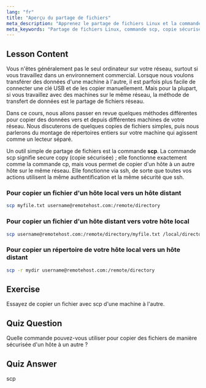 ```yaml
---
lang: "fr"
title: "Aperçu du partage de fichiers"
meta_description: "Apprenez le partage de fichiers Linux et la commande de copie sécurisée (scp). Transférez des fichiers entre des hôtes sur votre réseau. Démarrez avec ce guide convivial pour débutants !"
meta_keywords: "Partage de fichiers Linux, commande scp, copie sécurisée, transfert de fichiers réseau, tutoriel Linux, Linux pour débutants, guide Linux"
---
```


## Lesson Content

Vous n'êtes généralement pas le seul ordinateur sur votre réseau, surtout si vous travaillez dans un environnement commercial. Lorsque nous voulons transférer des données d'une machine à l'autre, il est parfois plus facile de connecter une clé USB et de les copier manuellement. Mais pour la plupart, si vous travaillez avec des machines sur le même réseau, la méthode de transfert de données est le partage de fichiers réseau.

Dans ce cours, nous allons passer en revue quelques méthodes différentes pour copier des données vers et depuis différentes machines de votre réseau. Nous discuterons de quelques copies de fichiers simples, puis nous parlerons du montage de répertoires entiers sur votre machine qui agissent comme un lecteur séparé.

Un outil simple de partage de fichiers est la commande **scp**. La commande scp signifie secure copy (copie sécurisée) ; elle fonctionne exactement comme la commande cp, mais vous permet de copier d'un hôte à un autre hôte sur le même réseau. Elle fonctionne via ssh, de sorte que toutes vos actions utilisent la même authentification et la même sécurité que ssh.

### Pour copier un fichier d'un hôte local vers un hôte distant

```bash
scp myfile.txt username@remotehost.com:/remote/directory
```

### Pour copier un fichier d'un hôte distant vers votre hôte local

```bash
scp username@remotehost.com:/remote/directory/myfile.txt /local/directory
```

### Pour copier un répertoire de votre hôte local vers un hôte distant

```bash
scp -r mydir username@remotehost.com:/remote/directory
```

## Exercise

Essayez de copier un fichier avec scp d'une machine à l'autre.

## Quiz Question

Quelle commande pouvez-vous utiliser pour copier des fichiers de manière sécurisée d'un hôte à un autre ?

## Quiz Answer

scp
